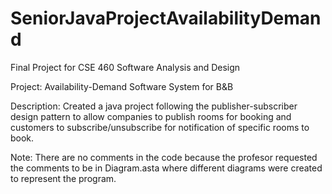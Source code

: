 # SeniorJavaProjectAvailabilityDemand
Final Project for CSE 460 Software Analysis and Design

Project: Availability-Demand Software System for B&B 

Description: Created a java project following the publisher-subscriber design pattern to allow companies to publish rooms for booking and customers to subscribe/unsubscribe for notification of specific rooms to book. 

Note: There are no comments in the code because the profesor requested the comments to be in Diagram.asta where different diagrams were created to represent the program.
